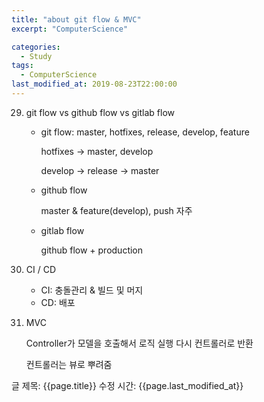 ```yaml
---
title: "about git flow & MVC"
excerpt: "ComputerScience"

categories:
  - Study
tags:
  - ComputerScience
last_modified_at: 2019-08-23T22:00:00
---
```


29. git flow vs github flow vs gitlab flow
    - git flow: master, hotfixes, release, develop, feature

        hotfixes → master, develop

        develop → release → master

    - github flow

        master & feature(develop), push 자주

    - gitlab flow

        github flow + production 

30. CI / CD
    - CI: 충돌관리 & 빌드 및 머지
    - CD: 배포
31. MVC

    Controller가 모델을 호출해서 로직 실행 다시 컨트롤러로 반환

    컨트롤러는 뷰로 뿌려줌

글 제목: {{page.title}}
수정 시간: {{page.last_modified_at}}
